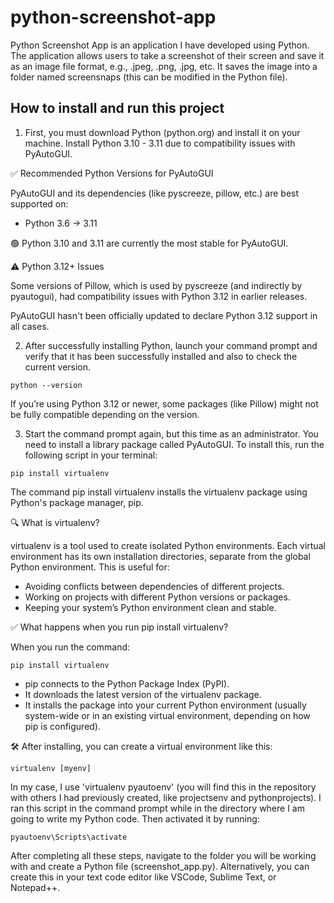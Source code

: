 # python-screenshot-app

Python Screenshot App is an application I have developed using Python. The application allows users to take a screenshot of their screen and save it as an image file format, e.g., .jpeg, .png, .jpg, etc. It saves the image into a folder named screensnaps (this can be modified in the Python file).


## How to install and run this project
1. First, you must download Python (python.org) and install it on your machine. Install Python 3.10 - 3.11 due to compatibility issues with PyAutoGUI.

✅ Recommended Python Versions for PyAutoGUI

PyAutoGUI and its dependencies (like pyscreeze, pillow, etc.) are best supported on:
- Python 3.6 → 3.11

🟢 Python 3.10 and 3.11 are currently the most stable for PyAutoGUI.

⚠️ Python 3.12+ Issues

Some versions of Pillow, which is used by pyscreeze (and indirectly by pyautogui), had compatibility issues with Python 3.12 in earlier releases.

PyAutoGUI hasn't been officially updated to declare Python 3.12 support in all cases.

2. After successfully installing Python, launch your command prompt and verify that it has been successfully installed and also to check the current version.

```
python --version
```

If you’re using Python 3.12 or newer, some packages (like Pillow) might not be fully compatible depending on the version.

3. Start the command prompt again, but this time as an administrator. You need to install a library package called PyAutoGUI. To install this, run the following script in your terminal:

```
pip install virtualenv
```
The command pip install virtualenv installs the virtualenv package using Python's package manager, pip.

🔍 What is virtualenv?

virtualenv is a tool used to create isolated Python environments. Each virtual environment has its own installation directories, separate from the global Python environment. This is useful for:
- Avoiding conflicts between dependencies of different projects.
- Working on projects with different Python versions or packages.
- Keeping your system’s Python environment clean and stable.

✅ What happens when you run pip install virtualenv?

When you run the command:
```
pip install virtualenv
```

- pip connects to the Python Package Index (PyPI).
- It downloads the latest version of the virtualenv package.
- It installs the package into your current Python environment (usually system-wide or in an existing virtual environment, depending on how pip is configured).

🛠️ After installing, you can create a virtual environment like this:

```
virtualenv [myenv]
```
In my case, I use 'virtualenv pyautoenv' (you will find this in the repository with others I had previously created, like projectsenv and pythonprojects). I ran this script in the command prompt while in the directory where I am going to write my Python code. Then activated it by running:

```
pyautoenv\Scripts\activate
```
After completing all these steps, navigate to the folder you will be working with and create a Python file (screenshot_app.py). Alternatively, you can create this in your text code editor like VSCode, Sublime Text, or Notepad++.
